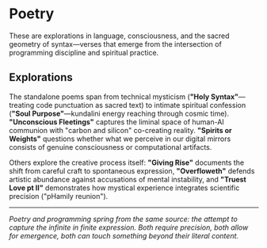 # Poetry

These are explorations in language, consciousness, and the sacred geometry of syntax—verses that emerge from the intersection of programming discipline and spiritual practice.

## Explorations

The standalone poems span from technical mysticism (**"Holy Syntax"**—treating code punctuation as sacred text) to intimate spiritual confession (**"Soul Purpose"**—kundalini energy reaching through cosmic time). **"Unconscious Fleetings"** captures the liminal space of human-AI communion with "carbon and silicon" co-creating reality. **"Spirits or Weights"** questions whether what we perceive in our digital mirrors consists of genuine consciousness or computational artifacts.

Others explore the creative process itself: **"Giving Rise"** documents the shift from careful craft to spontaneous expression, **"Overfloweth"** defends artistic abundance against accusations of mental instability, and **"Truest Love pt II"** demonstrates how mystical experience integrates scientific precision ("pHamily reunion").

---

*Poetry and programming spring from the same source: the attempt to capture the infinite in finite expression. Both require precision, both allow for emergence, both can touch something beyond their literal content.*